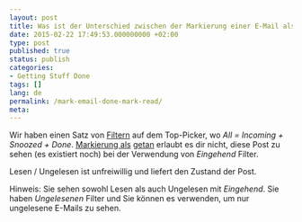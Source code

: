 ```yaml
---
layout: post
title: Was ist der Unterschied zwischen der Markierung einer E-Mail als fertig und markiert als gelesen?
date: 2015-02-22 17:49:53.000000000 +02:00
type: post
published: true
status: publish
categories:
- Getting Stuff Done
tags: []
lang: de
permalink: /mark-email-done-mark-read/
meta:
---
```


Wir haben einen Satz von [Filtern](/top-bar-left-triangle-menu/) auf dem Top-Picker, wo *All = Incoming + Snoozed + Done*.
[Markierung als](/mark-an-email-as-done/) [getan](/mark-an-email-as-done/) erlaubt es dir nicht, diese Post zu sehen (es existiert noch) bei der Verwendung von *Eingehend* Filter.

Lesen / Ungelesen ist unfreiwillig und liefert den Zustand der Post.

Hinweis: Sie sehen sowohl Lesen als auch Ungelesen mit *Eingehend*. Sie haben *Ungelesenen* Filter und Sie können es verwenden, um nur ungelesene E-Mails zu sehen.
